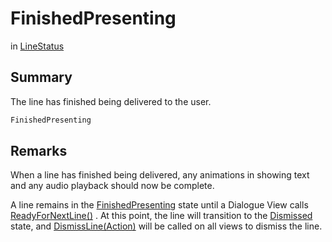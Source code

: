 # FinishedPresenting

 in [LineStatus](/api/csharp/yarn.unity.linestatus.md)

## Summary


The line has finished being delivered to the user.


```csharp
FinishedPresenting
```

## Remarks


When a line has finished being delivered, any animations in
showing text and any audio playback should now be complete. 

A line remains in the  <a href="yarn.unity.linestatus.finishedpresenting.md">FinishedPresenting</a>  state until a
Dialogue View calls  <a href="yarn.unity.dialogueviewbase.readyfornextline.md">ReadyForNextLine()</a> . At this point, the
line will transition to the  <a href="yarn.unity.linestatus.dismissed.md">Dismissed</a>  state, and  <a href="yarn.unity.dialogueviewbase.dismissline.md">DismissLine(Action)</a>  will be called on
all views to dismiss the line.


